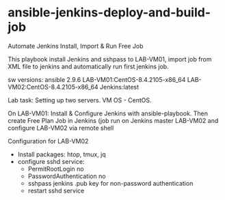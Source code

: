 # ansible-jenkins-deploy-and-build-job
Automate Jenkins Install, Import &amp; Run Free Job

This playbook install Jenkins and sshpass to LAB-VM01, import job from XML file to jenkins and automatically run first jenkins job.

sw versions:
ansible 2.9.6
LAB-VM01:CentOS-8.4.2105-x86_64
LAB-VM02:CentOS-8.4.2105-x86_64
Jenkins:latest


Lab task: Setting up two servers. VM OS - CentOS. 

On LAB-VM01: Install & Configure Jenkins with ansible-playbook.
Then create Free Plan Job in Jenkins (job run on Jenkins master LAB-VM02 and configure LAB-VM02 via remote shell
 
Configuration for LAB-VM02

- Install packages: htop, tmux, jq
- configure sshd service:
  - PermitRootLogin no
  - PasswordAuthentication no
  - sshpass jenkins .pub key for non-password authentication
  - restart sshd service
